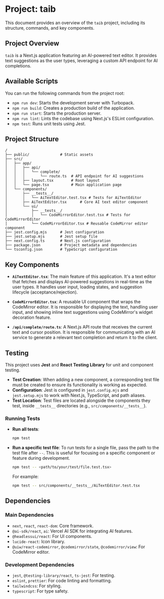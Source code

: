 # Project: taib

This document provides an overview of the `taib` project, including its structure, commands, and key components.

## Project Overview

`taib` is a Next.js application featuring an AI-powered text editor. It provides text suggestions as the user types, leveraging a custom API endpoint for AI completions.

## Available Scripts

You can run the following commands from the project root:

- `npm run dev`: Starts the development server with Turbopack.
- `npm run build`: Creates a production build of the application.
- `npm run start`: Starts the production server.
- `npm run lint`: Lints the codebase using Next.js's ESLint configuration.
- `npm test`: Runs unit tests using Jest.

## Project Structure

```
/
├── public/              # Static assets
├── src/
│   ├── app/
│   │   ├── api/
│   │   │   └── complete/
│   │   │       └── route.ts  # API endpoint for AI suggestions
│   │   ├── layout.tsx        # Root layout
│   │   └── page.tsx          # Main application page
│   └── components/
│       ├── __tests__/
│       │   └── AiTextEditor.test.tsx # Tests for AiTextEditor
│       ├── AiTextEditor.tsx      # Core AI text editor component
│       └── ui/
│           ├── __tests__/
│           │   └── CodeMirrorEditor.test.tsx # Tests for CodeMirrorEditor
│           └── CodeMirrorEditor.tsx # Reusable CodeMirror editor component
├── jest.config.mjs      # Jest configuration
├── jest.setup.mjs       # Jest setup file
├── next.config.ts       # Next.js configuration
├── package.json         # Project metadata and dependencies
└── tsconfig.json        # TypeScript configuration
```

## Key Components

- **`AiTextEditor.tsx`**: The main feature of this application. It's a text editor that fetches and displays AI-powered suggestions in real-time as the user types. It handles user input, loading states, and suggestion lifecycle (acceptance/rejection).

- **`CodeMirrorEditor.tsx`**: A reusable UI component that wraps the CodeMirror editor. It is responsible for displaying the text, handling user input, and showing inline text suggestions using CodeMirror's widget decoration feature.

- **`/api/complete/route.ts`**: A Next.js API route that receives the current text and cursor position. It is responsible for communicating with an AI service to generate a relevant text completion and return it to the client.

## Testing

This project uses **Jest** and **React Testing Library** for unit and component testing.

- **Test Creation**: When adding a new component, a corresponding test file must be created to ensure its functionality is working as expected.
- **Configuration**: Jest is configured in `jest.config.mjs` and `jest.setup.mjs` to work with Next.js, TypeScript, and path aliases.
- **Test Location**: Test files are located alongside the components they test, inside `__tests__` directories (e.g., `src/components/__tests__`).

### Running Tests

- **Run all tests**:
  ```bash
  npm test
  ```

- **Run a specific test file**:
  To run tests for a single file, pass the path to the test file after `--`. This is useful for focusing on a specific component or feature during development.
  ```bash
  npm test -- <path/to/your/test/file.test.tsx>
  ```
  For example:
  ```bash
  npm test -- src/components/__tests__/AiTextEditor.test.tsx
  ```

## Dependencies

### Main Dependencies
- `next`, `react`, `react-dom`: Core framework.
- `@ai-sdk/react`, `ai`: Vercel AI SDK for integrating AI features.
- `@headlessui/react`: For UI components.
- `lucide-react`: Icon library.
- `@uiw/react-codemirror`, `@codemirror/state`, `@codemirror/view`: For CodeMirror editor.

### Development Dependencies
- `jest`, `@testing-library/react`, `ts-jest`: For testing.
- `eslint`, `prettier`: For code linting and formatting.
- `tailwindcss`: For styling.
- `typescript`: For type safety.
